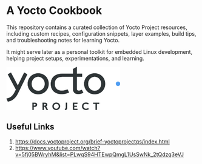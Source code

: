 # A Yocto Cookbook
This repository contains a curated collection of Yocto Project resources, including custom recipes, configuration snippets, layer examples, build tips, and troubleshooting notes for learning Yocto. 

It might serve later as a personal toolkit for embedded Linux development, helping  project setups, experimentations, and learning.


<img src="yocto_project.png" alt="Yocto-Project Logo" width="300">

## Useful Links
1. https://docs.yoctoproject.org/brief-yoctoprojectqs/index.html
2. https://www.youtube.com/watch?v=5fj05BWryhM&list=PLwqS94HTEwpQmgL1UsSwNk_2tQdzq3eVJ

